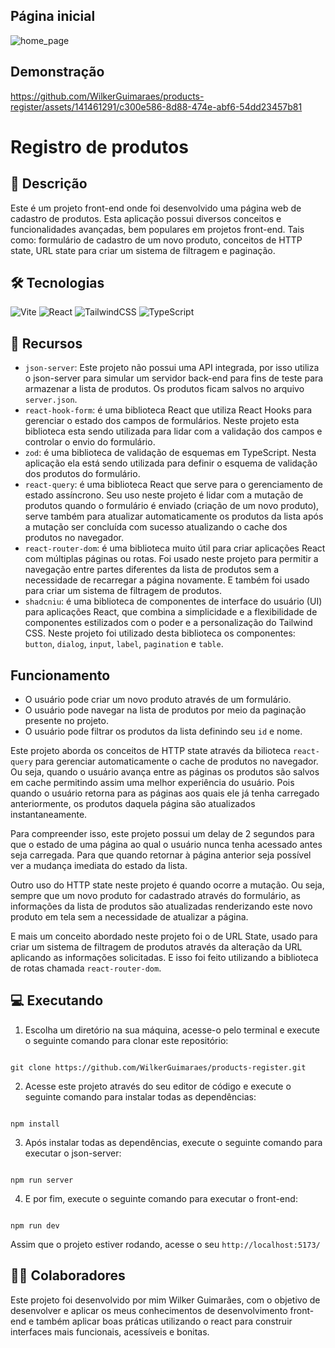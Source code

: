 ## Página inicial

![home_page](https://imgur.com/D9sRfjW.png)

## Demonstração

https://github.com/WilkerGuimaraes/products-register/assets/141461291/c300e586-8d88-474e-abf6-54dd23457b81

# Registro de produtos

## 📃 Descrição

Este é um projeto front-end onde foi desenvolvido uma página web de cadastro de produtos. Esta aplicação possui diversos conceitos e funcionalidades avançadas, bem populares em projetos front-end. Tais como: formulário de cadastro de um novo produto, conceitos de HTTP state, URL state para criar um sistema de filtragem e paginação.

## 🛠 Tecnologias

![Vite](https://img.shields.io/badge/vite-%23646CFF.svg?style=for-the-badge&logo=vite&logoColor=white) ![React](https://img.shields.io/badge/react-%2320232a.svg?style=for-the-badge&logo=react&logoColor=%2361DAFB) ![TailwindCSS](https://img.shields.io/badge/tailwindcss-%2338B2AC.svg?style=for-the-badge&logo=tailwind-css&logoColor=white) ![TypeScript](https://img.shields.io/badge/typescript-%23007ACC.svg?style=for-the-badge&logo=typescript&logoColor=white)

## 🧰 Recursos

- `json-server`: Este projeto não possui uma API integrada, por isso utiliza o json-server para simular um servidor back-end para fins de teste para armazenar a lista de produtos. Os produtos ficam salvos no arquivo `server.json`.
- `react-hook-form`: é uma biblioteca React que utiliza React Hooks para gerenciar o estado dos campos de formulários. Neste projeto esta biblioteca esta sendo utilizada para lidar com a validação dos campos e controlar o envio do formulário.
- `zod`: é uma biblioteca de validação de esquemas em TypeScript. Nesta aplicação ela está sendo utilizada para definir o esquema de validação dos produtos do formulário.
- `react-query`: é uma biblioteca React que serve para o gerenciamento de estado assíncrono. Seu uso neste projeto é lidar com a mutação de produtos quando o formulário é enviado (criação de um novo produto), serve também para atualizar automaticamente os produtos da lista após a mutação ser concluída com sucesso atualizando o cache dos produtos no navegador.
- `react-router-dom`: é uma biblioteca muito útil para criar aplicações React com múltiplas páginas ou rotas. Foi usado neste projeto para permitir a navegação entre partes diferentes da lista de produtos sem a necessidade de recarregar a página novamente. E também foi usado para criar um sistema de filtragem de produtos.
- `shadcniu`: é uma biblioteca de componentes de interface do usuário (UI) para aplicações React, que combina a simplicidade e a flexibilidade de componentes estilizados com o poder e a personalização do Tailwind CSS. Neste projeto foi utilizado desta biblioteca os componentes: `button`, `dialog`, `input`, `label`, `pagination` e `table`.

## Funcionamento

- O usuário pode criar um novo produto através de um formulário.
- O usuário pode navegar na lista de produtos por meio da paginação presente no projeto.
- O usuário pode filtrar os produtos da lista definindo seu `id` e nome.

Este projeto aborda os conceitos de HTTP state através da bilioteca `react-query` para gerenciar automaticamente o cache de produtos no navegador. Ou seja, quando o usuário avança entre as páginas os produtos são salvos em cache permitindo assim uma melhor experiência do usuário. Pois quando o usuário retorna para as páginas aos quais ele já tenha carregado anteriormente, os produtos daquela página são atualizados instantaneamente.

Para compreender isso, este projeto possui um delay de 2 segundos para que o estado de uma página ao qual o usuário nunca tenha acessado antes seja carregada. Para que quando retornar à página anterior seja possível ver a mudança imediata do estado da lista.

Outro uso do HTTP state neste projeto é quando ocorre a mutação. Ou seja, sempre que um novo produto for cadastrado através do formulário, as informações da lista de produtos são atualizadas renderizando este novo produto em tela sem a necessidade de atualizar a página.

E mais um conceito abordado neste projeto foi o de URL State, usado para criar um sistema de filtragem de produtos através da alteração da URL aplicando as informações solicitadas. E isso foi feito utilizando a biblioteca de rotas chamada `react-router-dom`.

## 💻 Executando

1. Escolha um diretório na sua máquina, acesse-o pelo terminal e execute o seguinte comando para clonar este repositório:

```

git clone https://github.com/WilkerGuimaraes/products-register.git

```

2. Acesse este projeto através do seu editor de código e execute o seguinte comando para instalar todas as dependências:

```

npm install

```

3. Após instalar todas as dependências, execute o seguinte comando para executar o json-server:

```

npm run server

```

4. E por fim, execute o seguinte comando para executar o front-end:

```

npm run dev

```

Assim que o projeto estiver rodando, acesse o seu `http://localhost:5173/`

## 🙋‍♂️ Colaboradores

Este projeto foi desenvolvido por mim Wilker Guimarães, com o objetivo de desenvolver e aplicar os meus conhecimentos de desenvolvimento front-end e também aplicar boas práticas utilizando o react para construir interfaces mais funcionais, acessíveis e bonitas.
